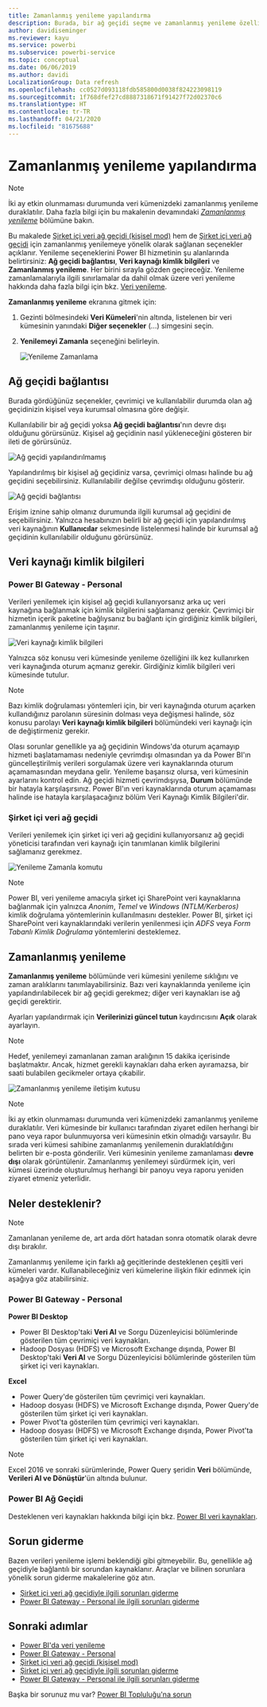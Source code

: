 ```yaml
---
title: Zamanlanmış yenileme yapılandırma
description: Burada, bir ağ geçidi seçme ve zamanlanmış yenileme özelliklerini ayarlama adımları ele alınır.
author: davidiseminger
ms.reviewer: kayu
ms.service: powerbi
ms.subservice: powerbi-service
ms.topic: conceptual
ms.date: 06/06/2019
ms.author: davidi
LocalizationGroup: Data refresh
ms.openlocfilehash: cc0527d093118fdb585800d0038f824223098119
ms.sourcegitcommit: 1f768dfef27cd8887318671f91427f72d02370c6
ms.translationtype: HT
ms.contentlocale: tr-TR
ms.lasthandoff: 04/21/2020
ms.locfileid: "81675688"
---
```

# <a name="configure-scheduled-refresh"></a>Zamanlanmış yenileme yapılandırma

>[!NOTE]
>İki ay etkin olunmaması durumunda veri kümenizdeki zamanlanmış yenileme duraklatılır. Daha fazla bilgi için bu makalenin devamındaki [*Zamanlanmış yenileme*](#scheduled-refresh) bölümüne bakın.

Bu makalede [Şirket içi veri ağ geçidi (kişisel mod)](service-gateway-personal-mode.md) hem de [Şirket içi veri ağ geçidi](service-gateway-onprem.md) için zamanlanmış yenilemeye yönelik olarak sağlanan seçenekler açıklanır. Yenileme seçeneklerini Power BI hizmetinin şu alanlarında belirtirsiniz: **Ağ geçidi bağlantısı**, **Veri kaynağı kimlik bilgileri** ve **Zamanlanmış yenileme**. Her birini sırayla gözden geçireceğiz. Yenileme zamanlamalarıyla ilgili sınırlamalar da dahil olmak üzere veri yenileme hakkında daha fazla bilgi için bkz. [Veri yenileme](refresh-data.md#data-refresh).

**Zamanlanmış yenileme** ekranına gitmek için:

1. Gezinti bölmesindeki **Veri Kümeleri**'nin altında, listelenen bir veri kümesinin yanındaki **Diğer seçenekler** (...) simgesini seçin.
2. **Yenilemeyi Zamanla** seçeneğini belirleyin.

    ![Yenileme Zamanlama](media/refresh-scheduled-refresh/dataset-menu.png)

## <a name="gateway-connection"></a>Ağ geçidi bağlantısı

Burada gördüğünüz seçenekler, çevrimiçi ve kullanılabilir durumda olan ağ geçidinizin kişisel veya kurumsal olmasına göre değişir.

Kullanılabilir bir ağ geçidi yoksa **Ağ geçidi bağlantısı**'nın devre dışı olduğunu görürsünüz. Kişisel ağ geçidinin nasıl yükleneceğini gösteren bir ileti de görürsünüz.

![Ağ geçidi yapılandırılmamış](media/refresh-scheduled-refresh/gateway-not-configured.png)

Yapılandırılmış bir kişisel ağ geçidiniz varsa, çevrimiçi olması halinde bu ağ geçidini seçebilirsiniz. Kullanılabilir değilse çevrimdışı olduğunu gösterir.

![Ağ geçidi bağlantısı](media/refresh-scheduled-refresh/gateway-connection.png)

Erişim iznine sahip olmanız durumunda ilgili kurumsal ağ geçidini de seçebilirsiniz. Yalnızca hesabınızın belirli bir ağ geçidi için yapılandırılmış veri kaynağının **Kullanıcılar** sekmesinde listelenmesi halinde bir kurumsal ağ geçidinin kullanılabilir olduğunu görürsünüz.

## <a name="data-source-credentials"></a>Veri kaynağı kimlik bilgileri

### <a name="power-bi-gateway---personal"></a>Power BI Gateway - Personal

Verileri yenilemek için kişisel ağ geçidi kullanıyorsanız arka uç veri kaynağına bağlanmak için kimlik bilgilerini sağlamanız gerekir. Çevrimiçi bir hizmetin içerik paketine bağlıysanız bu bağlantı için girdiğiniz kimlik bilgileri, zamanlanmış yenileme için taşınır.

![Veri kaynağı kimlik bilgileri](media/refresh-scheduled-refresh/data-source-credentials-pgw.png)

Yalnızca söz konusu veri kümesinde yenileme özelliğini ilk kez kullanırken veri kaynağında oturum açmanız gerekir. Girdiğiniz kimlik bilgileri veri kümesinde tutulur.

> [!NOTE]
> Bazı kimlik doğrulaması yöntemleri için, bir veri kaynağında oturum açarken kullandığınız parolanın süresinin dolması veya değişmesi halinde, söz konusu parolayı **Veri kaynağı kimlik bilgileri** bölümündeki veri kaynağı için de değiştirmeniz gerekir.

Olası sorunlar genellikle ya ağ geçidinin Windows'da oturum açamayıp hizmeti başlatamaması nedeniyle çevrimdışı olmasından ya da Power BI'ın güncelleştirilmiş verileri sorgulamak üzere veri kaynaklarında oturum açamamasından meydana gelir. Yenileme başarısız olursa, veri kümesinin ayarlarını kontrol edin. Ağ geçidi hizmeti çevrimdışıysa, **Durum** bölümünde bir hatayla karşılaşırsınız. Power BI'ın veri kaynaklarında oturum açamaması halinde ise hatayla karşılaşacağınız bölüm Veri Kaynağı Kimlik Bilgileri'dir.

### <a name="on-premises-data-gateway"></a>Şirket içi veri ağ geçidi

Verileri yenilemek için şirket içi veri ağ geçidini kullanıyorsanız ağ geçidi yöneticisi tarafından veri kaynağı için tanımlanan kimlik bilgilerini sağlamanız gerekmez.

![Yenileme Zamanla komutu](media/refresh-scheduled-refresh/data-source-credentials-egw.png)

> [!NOTE]
> Power BI, veri yenileme amacıyla şirket içi SharePoint veri kaynaklarına bağlanmak için yalnızca *Anonim*, *Temel* ve *Windows (NTLM/Kerberos)* kimlik doğrulama yöntemlerinin kullanılmasını destekler. Power BI, şirket içi SharePoint veri kaynaklarındaki verilerin yenilenmesi için *ADFS* veya *Form Tabanlı Kimlik Doğrulama* yöntemlerini desteklemez.

## <a name="scheduled-refresh"></a>Zamanlanmış yenileme

**Zamanlanmış yenileme** bölümünde veri kümesini yenileme sıklığını ve zaman aralıklarını tanımlayabilirsiniz. Bazı veri kaynaklarında yenileme için yapılandırılabilecek bir ağ geçidi gerekmez; diğer veri kaynakları ise ağ geçidi gerektirir.

Ayarları yapılandırmak için **Verilerinizi güncel tutun** kaydırıcısını **Açık** olarak ayarlayın.

> [!NOTE]
> Hedef, yenilemeyi zamanlanan zaman aralığının 15 dakika içerisinde başlatmaktır. Ancak, hizmet gerekli kaynakları daha erken ayıramazsa, bir saati bulabilen gecikmeler ortaya çıkabilir.

![Zamanlanmış yenileme iletişim kutusu](media/refresh-scheduled-refresh/scheduled-refresh.png)

> [!NOTE]
> İki ay etkin olunmaması durumunda veri kümenizdeki zamanlanmış yenileme duraklatılır. Veri kümesinde bir kullanıcı tarafından ziyaret edilen herhangi bir pano veya rapor bulunmuyorsa veri kümesinin etkin olmadığı varsayılır. Bu sırada veri kümesi sahibine zamanlanmış yenilemenin duraklatıldığını belirten bir e-posta gönderilir. Veri kümesinin yenileme zamanlaması **devre dışı** olarak görüntülenir. Zamanlanmış yenilemeyi sürdürmek için, veri kümesi üzerinde oluşturulmuş herhangi bir panoyu veya raporu yeniden ziyaret etmeniz yeterlidir.

## <a name="whats-supported"></a>Neler desteklenir?


> [!NOTE]
> Zamanlanan yenileme de, art arda dört hatadan sonra otomatik olarak devre dışı bırakılır.

Zamanlanmış yenileme için farklı ağ geçitlerinde desteklenen çeşitli veri kümeleri vardır. Kullanabileceğiniz veri kümelerine ilişkin fikir edinmek için aşağıya göz atabilirsiniz.

### <a name="power-bi-gateway---personal"></a>Power BI Gateway - Personal

**Power BI Desktop**

* Power BI Desktop'taki **Veri Al** ve Sorgu Düzenleyicisi bölümlerinde gösterilen tüm çevrimiçi veri kaynakları.
* Hadoop Dosyası (HDFS) ve Microsoft Exchange dışında, Power BI Desktop'taki **Veri Al** ve Sorgu Düzenleyicisi bölümlerinde gösterilen tüm şirket içi veri kaynakları.

**Excel**

* Power Query'de gösterilen tüm çevrimiçi veri kaynakları.
* Hadoop dosyası (HDFS) ve Microsoft Exchange dışında, Power Query'de gösterilen tüm şirket içi veri kaynakları.
* Power Pivot'ta gösterilen tüm çevrimiçi veri kaynakları.
* Hadoop dosyası (HDFS) ve Microsoft Exchange dışında, Power Pivot'ta gösterilen tüm şirket içi veri kaynakları.

> [!NOTE]
> Excel 2016 ve sonraki sürümlerinde, Power Query şeridin **Veri** bölümünde, **Verileri Al ve Dönüştür**'ün altında bulunur.

### <a name="power-bi-gateway"></a>Power BI Ağ Geçidi

Desteklenen veri kaynakları hakkında bilgi için bkz. [Power BI veri kaynakları](power-bi-data-sources.md).

## <a name="troubleshooting"></a>Sorun giderme
Bazen verileri yenileme işlemi beklendiği gibi gitmeyebilir. Bu, genellikle ağ geçidiyle bağlantılı bir sorundan kaynaklanır. Araçlar ve bilinen sorunlara yönelik sorun giderme makalelerine göz atın.

- [Şirket içi veri ağ geçidiyle ilgili sorunları giderme](service-gateway-onprem-tshoot.md)
- [Power BI Gateway - Personal ile ilgili sorunları giderme](service-admin-troubleshooting-power-bi-personal-gateway.md)

## <a name="next-steps"></a>Sonraki adımlar

- [Power BI'da veri yenileme](refresh-data.md)  
- [Power BI Gateway - Personal](service-gateway-personal-mode.md)  
- [Şirket içi veri ağ geçidi (kişisel mod)](service-gateway-onprem.md)  
- [Şirket içi veri ağ geçidiyle ilgili sorunları giderme](service-gateway-onprem-tshoot.md)  
- [Power BI Gateway - Personal ile ilgili sorunları giderme](service-admin-troubleshooting-power-bi-personal-gateway.md)  

Başka bir sorunuz mu var? [Power BI Topluluğu'na sorun](https://community.powerbi.com/)